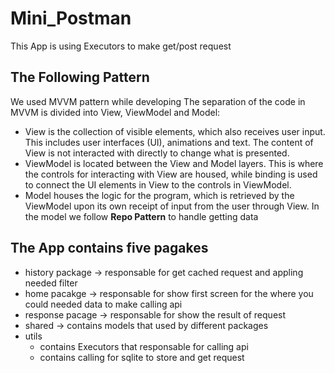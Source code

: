 # Mini_Postman
This App is using Executors to make get/post request

## The Following Pattern
We used MVVM pattern while developing
The separation of the code in MVVM is divided into View, ViewModel and Model:
- View is the collection of visible elements, which also receives user input. This includes user interfaces (UI), animations and text. The content of View is not interacted with directly to change
what is presented.
- ViewModel is located between the View and Model layers. This is where the controls for interacting with View are housed, while binding is used to connect the UI elements in View to the controls in
ViewModel.
- Model houses the logic for the program, which is retrieved by the ViewModel upon its own receipt of input from the user through View. In the model we follow **Repo Pattern** to handle getting data

## The App contains five pagakes
- history package -> responsable for get cached request and appling needed filter
- home pacakge -> responsable for show first screen for the where you could needed data to make calling api
- response pacage -> responsable for show the result of request
- shared -> contains models that used by different packages
- utils
  - contains Executors that responsable for calling api
  - contains calling for sqlite to store and get request
 
